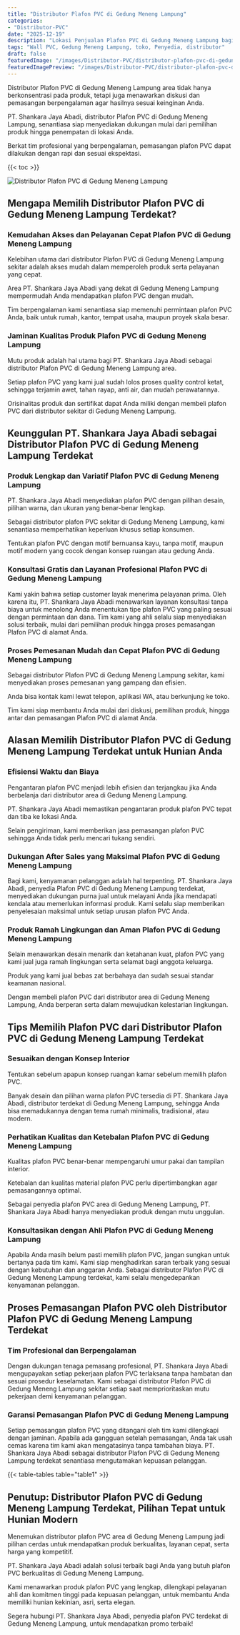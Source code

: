 ```yaml
---
title: "Distributor Plafon PVC di Gedung Meneng Lampung"
categories:
- "Distributor-PVC"
date: "2025-12-19"
description: "Lokasi Penjualan Plafon PVC di Gedung Meneng Lampung bagi rumah, perkantoran, dan toko. Material unggulan, pilihan motif, variasi warna modern, dengan servis instalasi dikerjakan oleh teknisi ahli serta garansi resmi!|Jasa penjualan Plafon PVC di Gedung Meneng Lampung bagi keperluan rumah, office, atau toko, dengan panel berkualitas dan pemasangan oleh tim berpengalaman dan kepastian resmi.|Solusi Plafon PVC di Gedung Meneng Lampung yang terpercaya bagi rumah, office, serta gerai, bersama panel berkualitas dan pemasangan dikerjakan oleh tim ahli dan garansi resmi.|Penyediaan Plafon PVC di Gedung Meneng Lampung untuk hunian, office, dan toko, beserta material terbaik dan penempatan ditangani oleh tenaga ahli profesional, disertai beserta jaminan resmi.}"
tags: "Wall PVC, Gedung Meneng Lampung, toko, Penyedia, distributor"
draft: false
featuredImage: "/images/Distributor-PVC/distributor-plafon-pvc-di-gedung-meneng-lampung.png"
featuredImagePreview: "/images/Distributor-PVC/distributor-plafon-pvc-di-gedung-meneng-lampung.png"
---
```


Distributor Plafon PVC di Gedung Meneng Lampung area tidak hanya berkonsentrasi pada produk, tetapi juga menawarkan diskusi dan pemasangan berpengalaman agar hasilnya sesuai keinginan Anda.

PT. Shankara Jaya Abadi, distributor Plafon PVC di Gedung Meneng Lampung, senantiasa siap menyediakan dukungan mulai dari pemilihan produk hingga penempatan di lokasi Anda.

Berkat tim profesional yang berpengalaman, pemasangan plafon PVC dapat dilakukan dengan rapi dan sesuai ekspektasi.

{{< toc >}}

![Distributor Plafon PVC di Gedung Meneng Lampung](/images/Distributor-PVC/Distributor-Plafon-PVC-di-Gedung-Meneng-Lampung.png)

## Mengapa Memilih Distributor Plafon PVC di Gedung Meneng Lampung Terdekat?

### Kemudahan Akses dan Pelayanan Cepat Plafon PVC di Gedung Meneng Lampung

Kelebihan utama dari distributor Plafon PVC di Gedung Meneng Lampung sekitar adalah akses mudah dalam memperoleh produk serta pelayanan yang cepat.

Area PT. Shankara Jaya Abadi yang dekat di Gedung Meneng Lampung mempermudah Anda mendapatkan plafon PVC dengan mudah.

Tim berpengalaman kami senantiasa siap memenuhi permintaan plafon PVC Anda, baik untuk rumah, kantor, tempat usaha, maupun proyek skala besar.

### Jaminan Kualitas Produk Plafon PVC di Gedung Meneng Lampung

Mutu produk adalah hal utama bagi PT. Shankara Jaya Abadi sebagai distributor Plafon PVC di Gedung Meneng Lampung area.

Setiap plafon PVC yang kami jual sudah lolos proses quality control ketat, sehingga terjamin awet, tahan rayap, anti air, dan mudah perawatannya.

Orisinalitas produk dan sertifikat dapat Anda miliki dengan membeli plafon PVC dari distributor sekitar di Gedung Meneng Lampung.

## Keunggulan PT. Shankara Jaya Abadi sebagai Distributor Plafon PVC di Gedung Meneng Lampung Terdekat

### Produk Lengkap dan Variatif Plafon PVC di Gedung Meneng Lampung

PT. Shankara Jaya Abadi menyediakan plafon PVC dengan pilihan desain, pilihan warna, dan ukuran yang benar-benar lengkap.

Sebagai distributor plafon PVC sekitar di Gedung Meneng Lampung, kami senantiasa memperhatikan keperluan khusus setiap konsumen.

Tentukan plafon PVC dengan motif bernuansa kayu, tanpa motif, maupun motif modern yang cocok dengan konsep ruangan atau gedung Anda.

### Konsultasi Gratis dan Layanan Profesional Plafon PVC di Gedung Meneng Lampung

Kami yakin bahwa setiap customer layak menerima pelayanan prima. Oleh karena itu, PT. Shankara Jaya Abadi menawarkan layanan konsultasi tanpa biaya untuk menolong Anda menentukan tipe plafon PVC yang paling sesuai dengan permintaan dan dana. Tim kami yang ahli selalu siap menyediakan solusi terbaik, mulai dari pemilihan produk hingga proses pemasangan Plafon PVC di alamat Anda.

### Proses Pemesanan Mudah dan Cepat Plafon PVC di Gedung Meneng Lampung

Sebagai distributor Plafon PVC di Gedung Meneng Lampung sekitar, kami menyediakan proses pemesanan yang gampang dan efisien.

Anda bisa kontak kami lewat telepon, aplikasi WA, atau berkunjung ke toko.

Tim kami siap membantu Anda mulai dari diskusi, pemilihan produk, hingga antar dan pemasangan Plafon PVC di alamat Anda.

## Alasan Memilih Distributor Plafon PVC di Gedung Meneng Lampung Terdekat untuk Hunian Anda

### Efisiensi Waktu dan Biaya

Pengantaran plafon PVC menjadi lebih efisien dan terjangkau jika Anda berbelanja dari distributor area di Gedung Meneng Lampung.

PT. Shankara Jaya Abadi memastikan pengantaran produk plafon PVC tepat dan tiba ke lokasi Anda.

Selain pengiriman, kami memberikan jasa pemasangan plafon PVC sehingga Anda tidak perlu mencari tukang sendiri.

### Dukungan After Sales yang Maksimal Plafon PVC di Gedung Meneng Lampung

Bagi kami, kenyamanan pelanggan adalah hal terpenting. PT. Shankara Jaya Abadi, penyedia Plafon PVC di Gedung Meneng Lampung terdekat, menyediakan dukungan purna jual untuk melayani Anda jika mendapati kendala atau memerlukan informasi produk. Kami selalu siap memberikan penyelesaian maksimal untuk setiap urusan plafon PVC Anda.

### Produk Ramah Lingkungan dan Aman Plafon PVC di Gedung Meneng Lampung

Selain menawarkan desain menarik dan ketahanan kuat, plafon PVC yang kami jual juga ramah lingkungan serta selamat bagi anggota keluarga.

Produk yang kami jual bebas zat berbahaya dan sudah sesuai standar keamanan nasional.

Dengan membeli plafon PVC dari distributor area di Gedung Meneng Lampung, Anda berperan serta dalam mewujudkan kelestarian lingkungan.

## Tips Memilih Plafon PVC dari Distributor Plafon PVC di Gedung Meneng Lampung Terdekat

### Sesuaikan dengan Konsep Interior

Tentukan sebelum apapun konsep ruangan kamar sebelum memilih plafon PVC.

Banyak desain dan pilihan warna plafon PVC tersedia di PT. Shankara Jaya Abadi, distributor terdekat di Gedung Meneng Lampung, sehingga Anda bisa memadukannya dengan tema rumah minimalis, tradisional, atau modern.

### Perhatikan Kualitas dan Ketebalan Plafon PVC di Gedung Meneng Lampung

Kualitas plafon PVC benar-benar mempengaruhi umur pakai dan tampilan interior.

Ketebalan dan kualitas material plafon PVC perlu dipertimbangkan agar pemasangannya optimal.

Sebagai penyedia plafon PVC area di Gedung Meneng Lampung, PT. Shankara Jaya Abadi hanya menyediakan produk dengan mutu unggulan.

### Konsultasikan dengan Ahli Plafon PVC di Gedung Meneng Lampung

Apabila Anda masih belum pasti memilih plafon PVC, jangan sungkan untuk bertanya pada tim kami. Kami siap menghadirkan saran terbaik yang sesuai dengan kebutuhan dan anggaran Anda. Sebagai distributor Plafon PVC di Gedung Meneng Lampung terdekat, kami selalu mengedepankan kenyamanan pelanggan.

## Proses Pemasangan Plafon PVC oleh Distributor Plafon PVC di Gedung Meneng Lampung Terdekat

### Tim Profesional dan Berpengalaman

Dengan dukungan tenaga pemasang profesional, PT. Shankara Jaya Abadi mengupayakan setiap pekerjaan plafon PVC terlaksana tanpa hambatan dan sesuai prosedur keselamatan. Kami sebagai distributor Plafon PVC di Gedung Meneng Lampung sekitar setiap saat memprioritaskan mutu pekerjaan demi kenyamanan pelanggan.

### Garansi Pemasangan Plafon PVC di Gedung Meneng Lampung

Setiap pemasangan plafon PVC yang ditangani oleh tim kami dilengkapi dengan jaminan. Apabila ada gangguan setelah pemasangan, Anda tak usah cemas karena tim kami akan mengatasinya tanpa tambahan biaya. PT. Shankara Jaya Abadi sebagai distributor Plafon PVC di Gedung Meneng Lampung terdekat senantiasa mengutamakan kepuasan pelanggan.

{{< table-tables table="table1" >}}

## Penutup: Distributor Plafon PVC di Gedung Meneng Lampung Terdekat, Pilihan Tepat untuk Hunian Modern

Menemukan distributor plafon PVC area di Gedung Meneng Lampung jadi pilihan cerdas untuk mendapatkan produk berkualitas, layanan cepat, serta harga yang kompetitif.

PT. Shankara Jaya Abadi adalah solusi terbaik bagi Anda yang butuh plafon PVC berkualitas di Gedung Meneng Lampung.

Kami menawarkan produk plafon PVC yang lengkap, dilengkapi pelayanan ahli dan komitmen tinggi pada kepuasan pelanggan, untuk membantu Anda memiliki hunian kekinian, asri, serta elegan.

Segera hubungi PT. Shankara Jaya Abadi, penyedia plafon PVC terdekat di Gedung Meneng Lampung, untuk mendapatkan promo terbaik!
